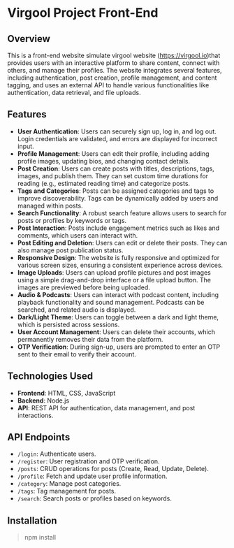 # Virgool Project Front-End

## Overview

This is a front-end website simulate virgool website (https://virgool.io)that provides users with an interactive platform to share content, connect with others, and manage their profiles. The website integrates several features, including authentication, post creation, profile management, and content tagging, and uses an external API to handle various functionalities like authentication, data retrieval, and file uploads.

## Features

- **User Authentication**: Users can securely sign up, log in, and log out. Login credentials are validated, and errors are displayed for incorrect input.
- **Profile Management**: Users can edit their profile, including adding profile images, updating bios, and changing contact details.
- **Post Creation**: Users can create posts with titles, descriptions, tags, images, and publish them. They can set custom time durations for reading (e.g., estimated reading time) and categorize posts.
- **Tags and Categories**: Posts can be assigned categories and tags to improve discoverability. Tags can be dynamically added by users and managed within posts.
- **Search Functionality**: A robust search feature allows users to search for posts or profiles by keywords or tags.
- **Post Interaction**: Posts include engagement metrics such as likes and comments, which users can interact with.
- **Post Editing and Deletion**: Users can edit or delete their posts. They can also manage post publication status.
- **Responsive Design**: The website is fully responsive and optimized for various screen sizes, ensuring a consistent experience across devices.
- **Image Uploads**: Users can upload profile pictures and post images using a simple drag-and-drop interface or a file upload button. The images are previewed before being uploaded.
- **Audio & Podcasts**: Users can interact with podcast content, including playback functionality and sound management. Podcasts can be searched, and related audio is displayed.
- **Dark/Light Theme**: Users can toggle between a dark and light theme, which is persisted across sessions.
- **User Account Management**: Users can delete their accounts, which permanently removes their data from the platform.
- **OTP Verification**: During sign-up, users are prompted to enter an OTP sent to their email to verify their account.

## Technologies Used

- **Frontend**: HTML, CSS, JavaScript
- **Backend**: Node.js
- **API**: REST API for authentication, data management, and post interactions.

## API Endpoints

- `/login`: Authenticate users.
- `/register`: User registration and OTP verification.
- `/posts`: CRUD operations for posts (Create, Read, Update, Delete).
- `/profile`: Fetch and update user profile information.
- `/category`: Manage post categories.
- `/tags`: Tag management for posts.
- `/search`: Search posts or profiles based on keywords.

## Installation

> npm install
